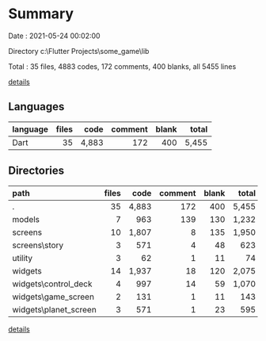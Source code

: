 # Summary

Date : 2021-05-24 00:02:00

Directory c:\Flutter Projects\some_game\lib

Total : 35 files,  4883 codes, 172 comments, 400 blanks, all 5455 lines

[details](details.md)

## Languages
| language | files | code | comment | blank | total |
| :--- | ---: | ---: | ---: | ---: | ---: |
| Dart | 35 | 4,883 | 172 | 400 | 5,455 |

## Directories
| path | files | code | comment | blank | total |
| :--- | ---: | ---: | ---: | ---: | ---: |
| . | 35 | 4,883 | 172 | 400 | 5,455 |
| models | 7 | 963 | 139 | 130 | 1,232 |
| screens | 10 | 1,807 | 8 | 135 | 1,950 |
| screens\story | 3 | 571 | 4 | 48 | 623 |
| utility | 3 | 62 | 1 | 11 | 74 |
| widgets | 14 | 1,937 | 18 | 120 | 2,075 |
| widgets\control_deck | 4 | 997 | 14 | 59 | 1,070 |
| widgets\game_screen | 2 | 131 | 1 | 11 | 143 |
| widgets\planet_screen | 3 | 571 | 1 | 23 | 595 |

[details](details.md)